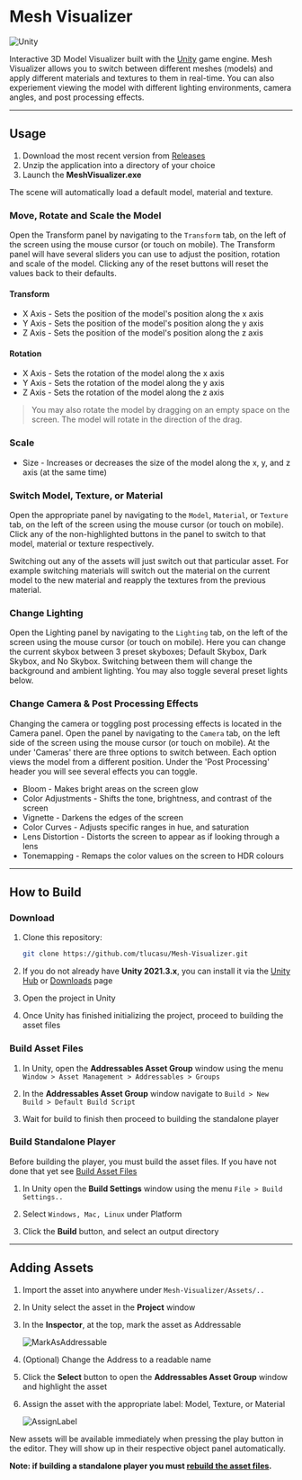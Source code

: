 # Mesh Visualizer
![Unity](https://img.shields.io/badge/Unity-2021.3.4f1-brightgreen)

Interactive 3D Model Visualizer built with the [Unity](https://unity.com) game engine. Mesh Visualizer allows you to switch between different meshes (models) and apply different materials and textures to them in real-time. You can also experiement viewing the model with different lighting environments, camera angles, and post processing effects.

---
## Usage

1. Download the most recent version from [Releases](https://github.com/tlucasu/Mesh-Visualizer/releases)
2. Unzip the application into a directory of your choice
3. Launch the **MeshVisualizer.exe**

The scene will automatically load a default model, material and texture.

### Move, Rotate and Scale the Model

Open the Transform panel by navigating to the `Transform` tab, on the left of the screen using the mouse cursor (or touch on mobile). The Transform panel will have several sliders you can use to adjust the position, rotation and scale of the model. Clicking any of the reset buttons will reset the values back to their defaults.

#### Transform
 - X Axis - Sets the position of the model's position along the x axis
 - Y Axis - Sets the position of the model's position along the y axis
 - Z Axis - Sets the position of the model's position along the z axis

#### Rotation
 - X Axis - Sets the rotation of the model along the x axis
 - Y Axis - Sets the rotation of the model along the y axis
 - Z Axis - Sets the rotation of the model along the z axis

> You may also rotate the model by dragging on an empty space on the screen. The model will rotate in the direction of the drag.

### Scale
 - Size - Increases or decreases the size of the model along the x, y, and z axis (at the same time)


### Switch Model, Texture, or Material

Open the appropriate panel by navigating to the `Model`, `Material`, or `Texture` tab, on the left of the screen using the mouse cursor (or touch on mobile). Click any of the non-highlighted buttons in the panel to switch to that model, material or texture respectively.

Switching out any of the assets will just switch out that particular asset. For example switching materials will switch out the material on the current model to the new material and reapply the textures from the previous material.

### Change Lighting

Open the Lighting panel by navigating to the `Lighting` tab, on the left of the screen using the mouse cursor (or touch on mobile). Here you can change the current skybox between 3 preset skyboxes; Default Skybox, Dark Skybox, and No Skybox. Switching between them will change the background and ambient lighting. You may also toggle several preset lights below.

### Change Camera & Post Processing Effects

Changing the camera or toggling post processing effects is located in the Camera panel. Open the panel by navigating to the `Camera` tab, on the left side of the screen using the mouse cursor (or touch on mobile). At the under 'Cameras' there are three options to switch between. Each option views the model from a different position. Under the 'Post Processing' header you will see several effects you can toggle.

 - Bloom - Makes bright areas on the screen glow
 - Color Adjustments - Shifts the tone, brightness, and contrast of the screen
 - Vignette - Darkens the edges of the screen
 - Color Curves - Adjusts specific ranges in hue, and saturation
 - Lens Distortion - Distorts the screen to appear as if looking through a lens
 - Tonemapping - Remaps the color values on the screen to HDR colours

---
## How to Build
### Download

1. Clone this repository:
    ```bash
    git clone https://github.com/tlucasu/Mesh-Visualizer.git
    ```

2. If you do not already have **Unity 2021.3.x**, you can install it via the [Unity Hub](https://unity.com/download) or [Downloads](https://unity3d.com/get-unity/download/archive) page

3. Open the project in Unity 

4. Once Unity has finished initializing the project, proceed to building the asset files

### Build Asset Files
1. In Unity, open the **Addressables Asset Group** window using the menu `Window > Asset Management > Addressables > Groups`

2. In the **Addressables Asset Group** window navigate to `Build > New Build > Default Build Script`

3. Wait for build to finish then proceed to building the standalone player


### Build Standalone Player
Before building the player, you must build the asset files. If you have not done that yet see [Build Asset Files](#build-asset-files)

1. In Unity open the **Build Settings** window using the menu `File > Build Settings..`

2. Select `Windows, Mac, Linux` under Platform

2. Click the **Build** button, and select an output directory




---
## Adding Assets

1. Import the asset into anywhere under `Mesh-Visualizer/Assets/..`

2. In Unity select the asset in the **Project** window 

3. In the **Inspector**, at the top, mark the asset as Addressable
    
    ![MarkAsAddressable](https://cdn.discordapp.com/attachments/507657297078779906/986779730223202324/inspector-addressable-checked.PNG)

4. (Optional) Change the Address to a readable name

5. Click the **Select** button to open the **Addressables Asset Group** window and highlight the asset

6. Assign the asset with the appropriate label: Model, Texture, or Material

    ![AssignLabel](https://cdn.discordapp.com/attachments/507657297078779906/986779740797038663/assign-addressable-label.png)

New assets will be available immediately when pressing the play button in the editor. They will show up in their respective object panel automatically.

**Note: if building a standalone player you must [rebuild the asset files](#build-asset-files).**